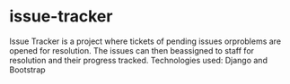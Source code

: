 # issue-tracker
Issue Tracker is a project where tickets of pending issues orproblems are opened for resolution. 
The issues can then beassigned to staff for resolution and their progress tracked.
Technologies used: Django and Bootstrap
